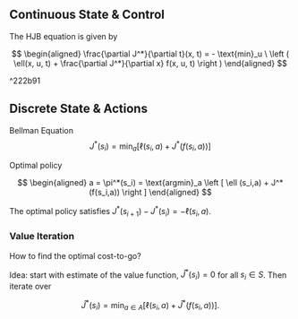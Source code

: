 
## Continuous State & Control
The HJB equation is given by

$$
\begin{aligned}
	\frac{\partial J^*}{\partial t}(x, t) = - \text{min}_u \ \left ( \ell(x, u, t) + \frac{\partial J^*}{\partial x} f(x, u, t) \right )
\end{aligned}
$$

^222b91

## Discrete State & Actions

Bellman Equation
$$
	J^*(s_i) = \text{min}_a \left [ \ell(s_i,a) + J^*(f(s_i, a)) \right ]
$$

Optimal policy

$$
\begin{aligned}
	a = \pi^*(s_i) = \text{argmin}_a \left [  \ell (s_i,a) + J^*(f(s_i,a)) \right ]
\end{aligned}
$$

The optimal policy satisfies $J^*(s_{i+1}) - J^*(s_i) =  - \ell(s_i,a)$.

### Value Iteration
How to find the optimal cost-to-go?

Idea: start with estimate of the value function, $\hat{J}^*(s_i) = 0$ for all $s_i \in S$. Then iterate over

$$
	\hat{J}^*(s_i) = \text{min}_{a \in A} [ \ell(s_i, a) + \hat{J}^*(f(s_i, a))].
$$
